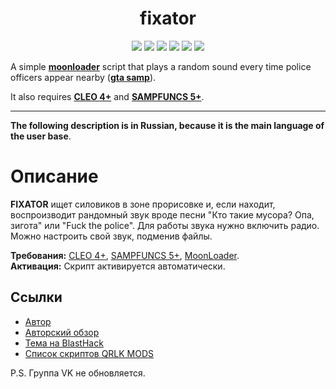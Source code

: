 <h1 align="center">fixator</h1>

<p align="center">

<img src="https://img.shields.io/badge/made%20for-GTA%20SA--MP-blue" >

<img src="https://img.shields.io/badge/Server-Any-red">

<img src="https://img.shields.io/github/languages/top/qrlk/weather-and-time">

<img src="https://img.shields.io/badge/dynamic/json?color=blueviolet&label=users%20%28active%29&query=result&url=http%3A%2F%2Fqrlk.me%2Fdev%2Fmoonloader%2Fusers_active.php%3Fscript%3Dfixator">

<img src="https://img.shields.io/badge/dynamic/json?color=blueviolet&label=users%20%28all%20time%29&query=result&url=http%3A%2F%2Fqrlk.me%2Fdev%2Fmoonloader%2Fusers_all.php%3Fscript%3Dfixator">

<img src="https://img.shields.io/date/1569186000?label=released" >

</p>

A simple **[moonloader](https://gtaforums.com/topic/890987-moonloader/)** script that plays a random sound every time police officers appear nearby (**[gta samp](https://sa-mp.com/)**).  

It also requires **[CLEO 4+](http://cleo.li/?lang=ru)** and **[SAMPFUNCS 5+](https://blast.hk/threads/17/page-59#post-279414)**.

---
**The following description is in Russian, because it is the main language of the user base**.

# Описание 
**FIXATOR** ищет силовиков в зоне прорисовке и, если находит, воспроизводит рандомный звук вроде песни "Кто такие мусора? Опа, зигота" или "Fuck the police". Для работы звука нужно включить радио. Можно настроить свой звук, подменив файлы.

**Требования:** [CLEO 4+](http://cleo.li/?lang=ru), [SAMPFUNCS 5+](https://blast.hk/threads/17/), [MoonLoader](https://blast.hk/threads/13305/).  
**Активация:** Скрипт активируется автоматически.

## Ссылки
* [Автор](http://qrlk.me/)
* [Авторский обзор](https://www.youtube.com/watch?v=BZ6b5eruic0)
* [Тема на BlastHack](https://www.blast.hk/threads/42064/)
* [Список скриптов QRLK MODS](https://vk.com/qrlk.mods?w=page-168860334_54271482)

P.S. Группа VK не обновляется.
